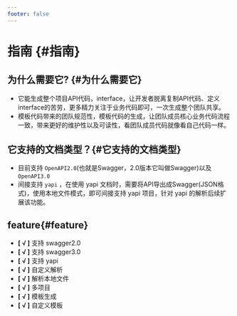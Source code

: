 ```yaml
---
footer: false
---
```


# 指南 {#指南}


## 为什么需要它? {#为什么需要它}

* 它能生成整个项目API代码，interface，让开发者脱离复制API代码、定义interface的苦劳，更多精力关注于业务代码即可，一次生成整个团队共享。
* 模板代码带来的团队规范性，模板代码的生成，让团队成员核心业务代码流程一致，带来更好的维护性以及可读性，看团队成员代码就像看自己代码一样。

## 它支持的文档类型？{#它支持的文档类型}
* 目前支持 `OpenAPI2.0`(也就是Swagger，2.0版本它叫做Swagger)以及`OpenAPI3.0`
* 间接支持 `yapi` ，在使用 yapi 文档时，需要将API导出成Swagger(JSON格式)，使用本地文件模式，即可间接支持 yapi 项目，针对 yapi 的解析后续扩展该功能。

## feature{#feature}

- <strong style="color:var(--vt-c-green);">[ √ ]</strong> 支持 swagger2.0
- <strong style="color:var(--vt-c-green);">[ √ ]</strong> 支持 swagger3.0
- <strong style="color:var(--vt-c-green);">[ √ ]</strong> 支持 yapi
- <strong style="color:var(--vt-c-green);">[ √ ]</strong> 自定义解析
- <strong style="color:var(--vt-c-green);">[ √ ]</strong> 解析本地文件
- <strong style="color:var(--vt-c-green);">[ √ ]</strong> 多项目
- <strong style="color:var(--vt-c-green);">[ √ ]</strong> 模板生成
- <strong style="color:var(--vt-c-green);">[ √ ]</strong> 自定义模板
